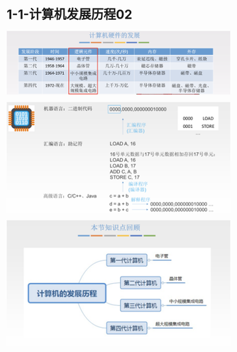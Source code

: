 # 1-1-计算机发展历程02



![](../../.gitbook/assets/image%20%28196%29.png)

![](../../.gitbook/assets/image%20%28137%29.png)

![](../../.gitbook/assets/image%20%281%29.png)

